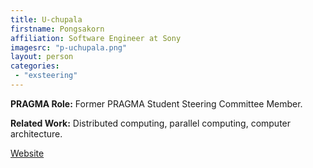 ```yaml
---
title: U-chupala
firstname: Pongsakorn
affiliation: Software Engineer at Sony
imagesrc: "p-uchupala.png"
layout: person
categories:
 - "exsteering"
---
```

**PRAGMA Role:** Former PRAGMA Student Steering Committee Member.  

**Related Work:** Distributed computing, parallel computing, computer architecture.

[Website][1]

[1]: https://www.linkedin.com/in/puchupala
